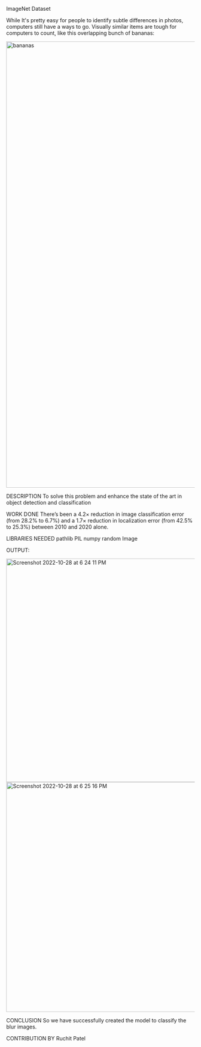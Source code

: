 ImageNet Dataset 

While It's pretty easy for people to identify subtle differences in photos, computers still have a ways to go. Visually similar items are tough for computers to count, like this overlapping bunch of bananas:

<img width="1190" alt="bananas" src="https://user-images.githubusercontent.com/109164824/198587378-4340cf07-57db-4a2b-9c62-8463559bc6b9.png">

DESCRIPTION
To solve this problem and enhance the state of the art in object detection and classification

WORK DONE
There’s been a 4.2× reduction in image classification error (from 28.2% to 6.7%) and a 1.7× reduction in localization error (from 42.5% to 25.3%) between 2010 and 2020 alone. 

LIBRARIES NEEDED
pathlib
PIL
numpy
random
Image


OUTPUT: 
 
<img width="596" alt="Screenshot 2022-10-28 at 6 24 11 PM" src="https://user-images.githubusercontent.com/109164824/198592909-7bcbbcbc-b62f-4805-9dd9-a9bd47f0fba5.png">

<img width="613" alt="Screenshot 2022-10-28 at 6 25 16 PM" src="https://user-images.githubusercontent.com/109164824/198593305-b48da9a0-6498-4e09-8699-eeaa16260236.png">

CONCLUSION
So we have successfully created the model to classify the blur images. 

CONTRIBUTION BY
Ruchit Patel
